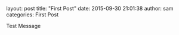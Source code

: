 layout: post
title:  "First Post"
date:   2015-09-30 21:01:38
author: sam
categories: First Post

Test Message
